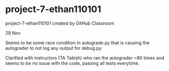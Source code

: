 # project-7-ethan110101
project-7-ethan110101 created by GitHub Classroom

29 Nov

Seems to be some race condition in autograde.py that is causing the autograder to not log any output for debug.py

Clarified with instructors (TA Tabish) who ran the autograder ~80 times and seems to be no issue with the code, passing all tests everytime.
